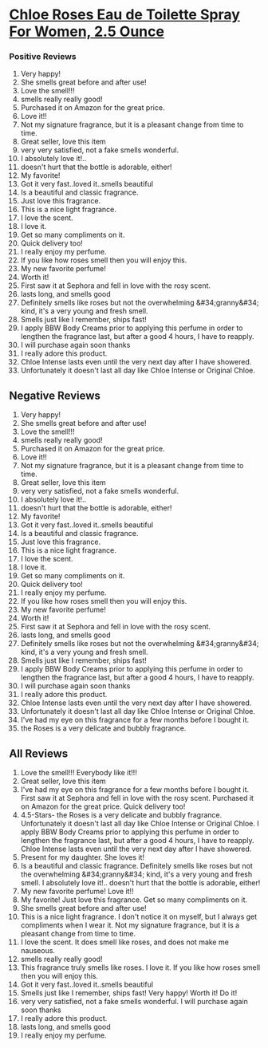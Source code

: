 # [Chloe Roses Eau de Toilette Spray For Women, 2.5 Ounce](https://products.checkmycream.com/products/Chloe-Roses-Eau-de-Toilette-Spray-For-Women-2.5-Ounce.html)

### Positive Reviews

<ol>
      <li>Very happy!</li>
      <li>She smells great before and after use!</li>
      <li>Love the smell!!!</li>
      <li>smells really really good!</li>
      <li>Purchased it on Amazon for the great price.</li>
      <li>Love it!!</li>
      <li>Not my signature fragrance, but it is a pleasant change from time to time.</li>
      <li>Great seller, love this item</li>
      <li>very very satisfied, not a fake smells wonderful.  </li>
      <li>I absolutely love it!..</li>
      <li>doesn&#x27;t hurt that the bottle is adorable, either!</li>
      <li>My favorite!  </li>
      <li>Got it very fast..loved it..smells beautiful</li>
      <li>Is a beautiful and classic fragrance.</li>
      <li>Just love this fragrance.  </li>
      <li>This is a nice light fragrance.</li>
      <li>I love the scent.</li>
      <li>I love it.  </li>
      <li>Get so many compliments on it.</li>
      <li>Quick delivery too!</li>
      <li>I really enjoy my perfume.</li>
      <li>If you like how roses smell then you will enjoy this.</li>
      <li>My new favorite perfume!  </li>
      <li>Worth it!</li>
      <li>First saw it at Sephora and fell in love with the rosy scent.</li>
      <li>lasts long, and smells good</li>
      <li>Definitely smells like roses but not the overwhelming &amp;#34;granny&amp;#34; kind, it&#x27;s a very young and fresh smell.</li>
      <li>Smells just like I remember, ships fast!</li>
      <li>I apply BBW Body Creams prior to applying this perfume in order to lengthen the fragrance last, but after a good 4 hours, I have to reapply.</li>
      <li>I will purchase again soon thanks</li>
      <li>I really adore this product.</li>
      <li>Chloe Intense lasts even until the very next day after I have showered.</li>
      <li>Unfortunately it doesn&#x27;t last all day like Chloe Intense or Original Chloe.</li>
</ol>


<h2>Negative Reviews</h2>
<ol>
<li> Very happy!</li>
<li> She smells great before and after use!</li>
<li> Love the smell!!!</li>
<li> smells really really good!</li>
<li> Purchased it on Amazon for the great price.</li>
<li> Love it!!</li>
<li> Not my signature fragrance, but it is a pleasant change from time to time.</li>
<li> Great seller, love this item</li>
<li> very very satisfied, not a fake smells wonderful.  </li>
<li> I absolutely love it!..</li>
<li> doesn&#x27;t hurt that the bottle is adorable, either!</li>
<li> My favorite!  </li>
<li> Got it very fast..loved it..smells beautiful</li>
<li> Is a beautiful and classic fragrance.</li>
<li> Just love this fragrance.  </li>
<li> This is a nice light fragrance.</li>
<li> I love the scent.</li>
<li> I love it.  </li>
<li> Get so many compliments on it.</li>
<li> Quick delivery too!</li>
<li> I really enjoy my perfume.</li>
<li> If you like how roses smell then you will enjoy this.</li>
<li> My new favorite perfume!  </li>
<li> Worth it!</li>
<li> First saw it at Sephora and fell in love with the rosy scent.</li>
<li> lasts long, and smells good</li>
<li> Definitely smells like roses but not the overwhelming &amp;#34;granny&amp;#34; kind, it&#x27;s a very young and fresh smell.</li>
<li> Smells just like I remember, ships fast!</li>
<li> I apply BBW Body Creams prior to applying this perfume in order to lengthen the fragrance last, but after a good 4 hours, I have to reapply.</li>
<li> I will purchase again soon thanks</li>
<li> I really adore this product.</li>
<li> Chloe Intense lasts even until the very next day after I have showered.</li>
<li> Unfortunately it doesn&#x27;t last all day like Chloe Intense or Original Chloe.</li>
<li> I&#x27;ve had my eye on this fragrance for a few months before I bought it.</li>
<li> the Roses is a very delicate and bubbly fragrance.</li>
</ol>

<h2>All Reviews</h2>

<ol>
    <li> Love the smell!!! Everybody like it!!!</li>
    <li> Great seller, love this item</li>
    <li> I&#x27;ve had my eye on this fragrance for a few months before I bought it. First saw it at Sephora and fell in love with the rosy scent. Purchased it on Amazon for the great price. Quick delivery too!</li>
    <li> 4.5-Stars- the Roses is a very delicate and bubbly fragrance. Unfortunately it doesn&#x27;t last all day like Chloe Intense or Original Chloe. I apply BBW Body Creams prior to applying this perfume in order to lengthen the fragrance last, but after a good 4 hours, I have to reapply. Chloe Intense lasts even until the very next day after I have showered.</li>
    <li> Present for my daughter.  She loves it!</li>
    <li> Is a beautiful and classic fragrance. Definitely smells like roses but not the overwhelming &amp;#34;granny&amp;#34; kind, it&#x27;s a very young and fresh smell. I absolutely love it!.. doesn&#x27;t hurt that the bottle is adorable, either!</li>
    <li> My new favorite perfume!  Love it!!</li>
    <li> My favorite!  Just love this fragrance.  Get so many compliments on it.</li>
    <li> She smells great before and after use!</li>
    <li> This is a nice light fragrance. I don&#x27;t notice it on myself, but I always get compliments when I wear it.  Not my signature fragrance, but it is a pleasant change from time to time.</li>
    <li> I love the scent. It does smell like roses, and does not make me nauseous.</li>
    <li> smells really really good!</li>
    <li> This fragrance truly smells like roses.  I love it.  If you like how roses smell then you will enjoy this.</li>
    <li> Got it very fast..loved it..smells beautiful</li>
    <li> Smells just like I remember, ships fast! Very happy! Worth it! Do it!</li>
    <li> very very satisfied, not a fake smells wonderful.  I will purchase again soon thanks</li>
    <li> I really adore this product.</li>
    <li> lasts long, and smells good</li>
    <li> I really enjoy my perfume.</li>
</ol>




